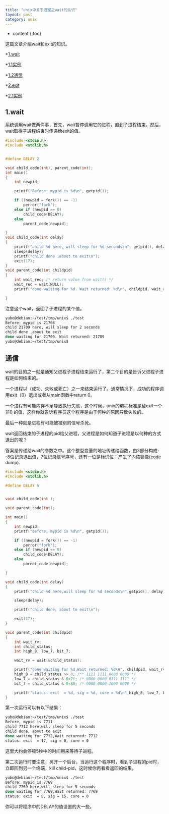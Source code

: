 ```yaml
---
title: "unix中关于进程之wait的认识"
layout: post
category: unix
---
```


* content
{:toc}

这篇文章介绍wait和exit的知识。

*[1.wait](#1)

*[1.1实例](#1.1)

*[1.2通信](#1.2)

*[2.exit](#2)

*[2.1实例](#2.1)

<h2 id="1">1.wait</h2>

系统调用wait做两件事，首先，wait暂停调用它的进程，直到子进程结束，然后，wait取得子进程结束时传递给exit的值。

```c
#include <stdio.h>
#include <stdlib.h>


#define DELAY 2

void child_code(int), parent_code(int);
int main()
{
	int newpid;

	printf("Before: mypid is %d\n", getpid());

	if ((newpid = fork()) == -1)
		perror("fork");
	else if (newpid == 0)
		child_code(DELAY);
	else
		parent_code(newpid);

}
void child_code(int delay)
{
	printf("child %d here, will sleep for %d seconds\n", getpid(), delay);
	sleep(delay);
	printf("child done ,about to exit\n");
	exit(17);
}
void parent_code(int childpid)
{
	int wait_rec; /* return value from wait() */
	wait_rec = wait(NULL);
	printf("done waiting for %d. Wait returned: %d\n", childpid, wait_rec);

}

```

注意这个wait，返回了子进程的某个值。

```bash
yubo@debian:~/test/tmp/unix$ ./test
Before: mypid is 21708
child 21709 here, will sleep for 2 seconds
child done ,about to exit
done waiting for 21709. Wait returned: 21709
yubo@debian:~/test/tmp/unix$
```


<h2 id="1.2">通信</h2>

wait的目的之一就是通知父进程子进程结束运行了，第二个目的是告诉父进程子进程是如何结束的。

一个进程以（成功、失败或死亡）之一来结束运行了。通常情况下，成功的程序调用exit（0）退出或者从main函数中return 0。

一个进程有可能内存不足导致执行失败，这个时候，unix的编程标准是给exit一个非0
的值，这样你就告诉程序员这个程序是由于何种的原因导致失败的。

最后一种就是进程有可能被被别的信号杀死。

wait返回结束的子进程的pid给父进程，父进程是如何知道子进程是以何种的方式退出的呢？

答案是传递给wait的参数之中。这个整型变量的地址传递给函数，由3部分构成--8位记录退出值，7位记录信号序号，还有一位是标识位：产生了内核镜像(code dump).

```c
#include <stdio.h>
#include <stdlib.h>

#define DELAY 5


void child_code(int );

void parent_code(int);

int main()
{
	int newpid;
	printf("Before, mypid is %d\n", getpid());

	if ((newpid = fork()) == -1)
		perror("fork");
	else if (newpid == 0)
		child_code(DELAY);
	else
		parent_code(newpid);

}

void child_code(int delay)
{
	printf("child %d here,will sleep for %d seconds\n",getpid(), delay);

	sleep(delay);

	printf("child done, about to exit\n");

	exit(17);
}

void parent_code(int childpid)
{
	int wait_rv;
	int child_status;
	int high_8, low_7, bit_7;

	wait_rv = wait(&child_status);

	printf("done waiting for %d,Wait returned: %d\n", childpid, wait_rv);
	high_8 = child_status >> 8; /** 1111 1111 0000 0000 */
	low_7 = child_status & 0x7f; /* 0000 0000 0111 1111 */
	bit_7 = child_status & 0x80; /* 0000 0000 1000 0000 */

	printf("status: exit  = %d, sig = %d, core = %d\n",high_8, low_7, bit_7);
}
```

第一次运行可以有以下结果：

```bash
yubo@debian:~/test/tmp/unix$ ./test
Before, mypid is 7711
child 7712 here,will sleep for 5 seconds
child done, about to exit
done waiting for 7712,Wait returned: 7712
status: exit  = 17, sig = 0, core = 0
```

这里大约会停顿5秒中的时间用来等待子进程。

第二次运行时要注意，另开一个后台，当运行这个程序时，看到子进程的pid时，立即回到另一个终端，kill child-pid，这时候你再看看返回的结果。

```bash
yubo@debian:~/test/tmp/unix$ ./test
Before, mypid is 7768
child 7769 here,will sleep for 5 seconds
done waiting for 7769,Wait returned: 7769
status: exit  = 0, sig = 15, core = 0

```

你可以将程序中的DELAY的值设置的大一些。


